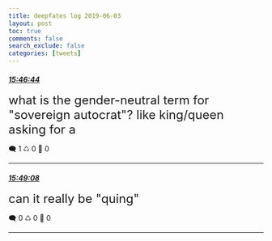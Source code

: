 ```yaml
---
title: deepfates log 2019-06-03
layout: post
toc: true
comments: false
search_exclude: false
categories: [tweets]
---
```



#### <a href = "https://twitter.com/deepfates/status/1135664138007457793">*15:46:44*</a>

<font size="5">what is the gender-neutral term for "sovereign autocrat"? like king/queen  asking for a</font>



🗨️ 1 ♺ 0 🤍  0   

---
    
#### <a href = "https://twitter.com/deepfates/status/1135664741269958657">*15:49:08*</a>

<font size="5">can it really be "quing"</font>



🗨️ 0 ♺ 0 🤍  0   

---
    
            

